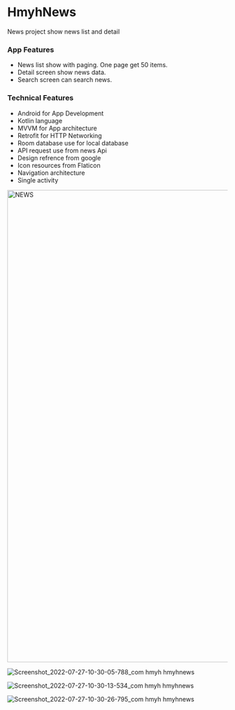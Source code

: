 # HmyhNews
News project show news list and detail

### App Features

 * News list show with paging. One page get 50 items.
 * Detail screen show news data.
 * Search screen can search news.

### Technical Features

* Android for App Development
* Kotlin language
* MVVM for App architecture
* Retrofit for HTTP Networking
* Room database use for local database
* API request use from news Api
* Design refrence from google
* Icon resources from Flaticon
* Navigation architecture
* Single activity


<img width="1080" alt="NEWS" src="https://user-images.githubusercontent.com/53394999/183258625-84a994aa-1103-4f50-82ab-8b32018275b4.png">

![Screenshot_2022-07-27-10-30-05-788_com hmyh hmyhnews](https://user-images.githubusercontent.com/53394999/181159295-2489f303-1273-4193-abff-2f17968703f2.jpg)


![Screenshot_2022-07-27-10-30-13-534_com hmyh hmyhnews](https://user-images.githubusercontent.com/53394999/181159304-6f65c60c-9f53-425e-99d5-848b65c95b72.jpg)


![Screenshot_2022-07-27-10-30-26-795_com hmyh hmyhnews](https://user-images.githubusercontent.com/53394999/181159319-a02b1671-0534-4a17-a1e7-295fb781ba51.jpg)
